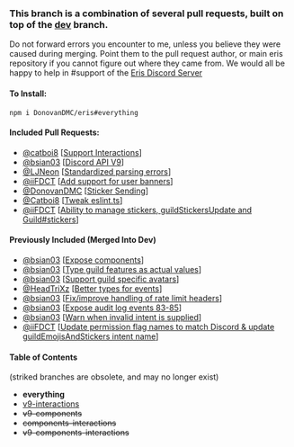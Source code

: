 ### This branch is a combination of several pull requests, built on top of the [dev](https://github.com/abalabahaha/eris/tree/dev) branch.

Do not forward errors you encounter to me, unless you believe they were caused during merging. Point them to the pull request author, or main eris repository if you cannot figure out where they came from. We would all be happy to help in #support of the [Eris Discord Server](https://discord.gg/eris)

#### To Install:
```
npm i DonovanDMC/eris#everything
```

#### Included Pull Requests:
* [@catboi8](https://github.com/Catboi8) [[Support Interactions](https://github.com/abalabahaha/eris/pull/1210)]
* [@bsian03](https://github.com/bsian03) [[Discord API V9](https://github.com/abalabahaha/eris/pull/1216)]
* [@LJNeon](https://github.com/LJNeon) [[Standardized parsing errors](https://github.com/abalabahaha/eris/pull/1227)]
* [@iiFDCT](https://github.com/iiFDCT) [[Add support for user banners](https://github.com/abalabahaha/eris/pull/1238)]
* [@DonovanDMC](https://github.com/DonovanDMC) [[Sticker Sending](https://github.com/abalabahaha/eris/pull/1252)]
* [@Catboi8](https://github.com/Catboi8) [[Tweak eslint.ts](https://github.com/abalabahaha/eris/pull/1254)]
* [@iiFDCT](https://github.com/iiFDCT) [[Ability to manage stickers, guildStickersUpdate and Guild#stickers](https://github.com/abalabahaha/eris/pull/1258)]

#### Previously Included (Merged Into Dev)
* [@bsian03](https://github.com/bsian03) [[Expose components](https://github.com/abalabahaha/eris/pull/1189)]
* [@bsian03](https://github.com/bsian03) [[Type guild features as actual values](https://github.com/abalabahaha/eris/pull/1212)]
* [@bsian03](https://github.com/bsian03) [[Support guild specific avatars](https://github.com/abalabahaha/eris/pull/1219)]
* [@HeadTriXz](https://github.com/HeadTriXz) [[Better types for events](https://github.com/abalabahaha/eris/pull/1242)]
* [@bsian03](https://github.com/bsian03) [[Fix/improve handling of rate limit headers](https://github.com/abalabahaha/eris/pull/1256)]
* [@bsian03](https://github.com/bsian03) [[Expose audit log events 83-85](https://github.com/abalabahaha/eris/pull/1213)]
* [@bsian03](https://github.com/bsian03) [[Warn when invalid intent is supplied](https://github.com/abalabahaha/eris/pull/1261)]
* [@iiFDCT](https://github.com/iiFDCT) [[Update permission flag names to match Discord & update guildEmojisAndStickers intent name](https://github.com/abalabahaha/eris/pull/1257)]

#### Table of Contents
(striked branches are obsolete, and may no longer exist)
* **everything**
* [v9-interactions](https://github.com/DonovanDMC/eris/tree/v9-interactions)
* ~~v9-components~~
* ~~components-interactions~~
* ~~v9-components-interactions~~
